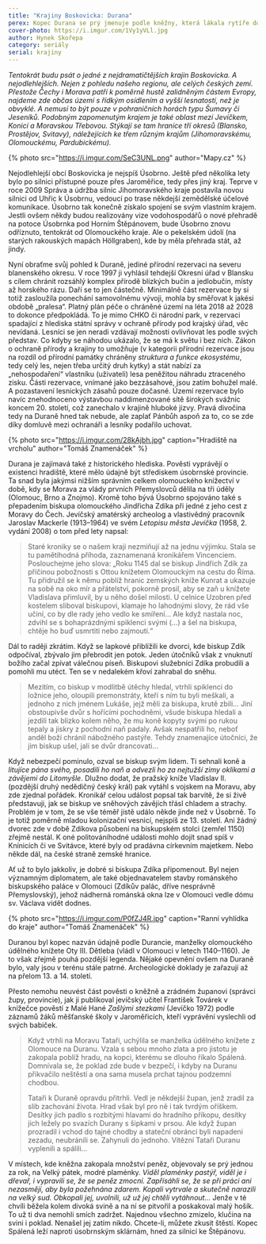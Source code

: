```yaml
---
title: "Krajiny Boskovicka: Durana"
perex: Kopec Durana se prý jmenuje podle kněžny, která lákala rytíře do svého hradu, kde žádný z nich nezůstal živ „du rana“. Vyzkoušeli jsme za vás a přežili; o jedné z nejdramatičtějších krajin Boskovicka píše Hynek Skořepa.
cover-photo: https://i.imgur.com/1Vy1yVLl.jpg
author: Hynek Skořepa
category: seriály
serial: krajiny
---
```


*Tentokrát budu psát o jedné z nejdramatičtějších krajin Boskovicka. A nejodlehlejších. Nejen z pohledu našeho regionu, ale celých českých zemí. Přestože Čechy i Morava patří k poměrně hustě zalidněným částem Evropy, najdeme zde občas území s řídkým osídlením a vyšší lesnatostí, než je obvyklé. A nemusí to být pouze v pohraničních horách typu Šumavy či Jeseníků. Podobným zapomenutým krajem je také oblast mezi Jevíčkem, Konicí a Moravskou Třebovou. Stýkají se tam hranice tří okresů (Blansko, Prostějov, Svitavy), náležejících ke třem různým krajům (Jihomoravskému, Olomouckému, Pardubickému).*

{% photo src="https://i.imgur.com/SeC3UNL.png" author="Mapy.cz" %}

Nejodlehlejší obcí Boskovicka je nejspíš Úsobrno. Ještě před několika lety bylo po silnici přístupné pouze přes Jaroměřice, tedy přes jiný kraj. Teprve v roce 2009 Správa a údržba silnic Jihomoravského kraje postavila novou silnici od Uhřic k Úsobrnu, vedoucí po trase někdejší zemědělské účelové komunikace. Úsobrno tak konečně získalo spojení se svým vlastním krajem. Jestli ovšem někdy budou realizovány vize vodohospodářů o nové přehradě na potoce Úsobrnka pod Horním Štěpánovem, bude Úsobrno znovu odříznuto, tentokrát od Olomouckého kraje. Ale o pekelském údolí (na starých rakouských mapách Höllgraben), kde by měla přehrada stát, až jindy.

Nyní obraťme svůj pohled k Duraně, jediné přírodní rezervaci na severu blanenského okresu. V roce 1997 ji vyhlásil tehdejší Okresní úřad v Blansku s cílem chránit rozsáhlý komplex přírodě blízkých bučin a jedlobučin, místy až horského rázu. Daří se to jen částečně. Minimálně část rezervace by si totiž zasloužila ponechání samovolnému vývoji, mohla by směřovat k jakési obdobě „pralesa“. Platný plán péče o chráněné území na léta 2018 až 2028 to dokonce předpokládá. To je mimo CHKO či národní park, v rezervaci spadající z hlediska státní správy v ochraně přírody pod krajský úřad, věc nevídaná. Lesníci se jen neradi vzdávají možnosti ovlivňovat les podle svých představ. Co kdyby se náhodou ukázalo, že se má k světu i bez nich. Zákon o ochraně přírody a krajiny to umožňuje (v kategorii přírodní rezervace jsou na rozdíl od přírodní památky chráněny *struktura a funkce ekosystému*, tedy celý les, nejen třeba určitý druh kytky) a stát nabízí za „nehospodaření“ vlastníku (uživateli) lesa peněžitou náhradu ztraceného zisku. Části rezervace, vnímané jako bezzásahové, jsou zatím bohužel malé. A pozastavení lesnických zásahů pouze dočasné. Území rezervace bylo navíc znehodnoceno výstavbou naddimenzované sítě širokých svážnic koncem 20. století, což zanechalo v krajině hluboké jizvy. Pravá divočina tedy na Duraně hned tak nebude, ale zaplať Pánbůh aspoň za to, co se zde díky domluvě mezi ochranáři a lesníky podařilo uchovat.

{% photo src="https://i.imgur.com/28kAjbh.jpg" caption="Hradiště na vrcholu" author="Tomáš Znamenáček" %}

Durana je zajímavá také z historického hlediska. Pověsti vyprávějí o existenci hradiště, které mělo údajně být střediskem úsobrnské provincie. Ta snad byla jakýmsi nižším správním celkem olomouckého knížectví v době, kdy se Morava za vlády prvních Přemyslovců dělila na tři úděly (Olomouc, Brno a Znojmo). Kromě toho bývá Úsobrno spojováno také s přepadením biskupa olomouckého Jindřicha Zdíka při jedné z jeho cest z Moravy do Čech. Jevíčský amatérský archeolog a vlastivědný pracovník Jaroslav Mackerle (1913–1964) ve svém *Letopisu města Jevíčka* (1958, 2. vydání 2008) o tom před lety napsal:

> Staré kroniky se o našem kraji nezmiňují až na jednu výjimku. Stala se tu pamětihodná příhoda, zaznamenaná kronikářem Vincenciem. Poslouchejme jeho slova: „Roku 1145 dal se biskup Jindřich Zdík za příčinou pobožnosti s Ottou knížetem Olomouckým na cestu do Říma. Tu přidružil se k němu poblíž hranic zemských kníže Kunrat a ukazuje na sobě na oko mír a přátelství, pokorně prosil, aby se zaň u knížete Vladislava přimluvil, by u něho došel milosti. U celnice Uzobren před kostelem sliboval biskupovi, klamaje ho lahodnými slovy, že rád vše učiní, co by dle rady jeho vedlo ke smíření… Ale když nastala noc, zdvihl se s bohaprázdnými spiklenci svými (…) a šel na biskupa, chtěje ho buď usmrtiti nebo zajmouti.“

Dál to raději zkrátím. Když se lapkové přiblížili ke dvorci, kde biskup Zdík odpočíval, zbývalo jim přebrodit jen potok. Jeden útočníků však z vnuknutí božího začal zpívat válečnou píseň. Biskupovi služebníci Zdíka probudili a pomohli mu utéct. Ten se v nedalekém křoví zahrabal do sněhu.

> Mezitím, co biskup v modlitbě útěchy hledal, vtrhli spiklenci do ložnice jeho, oloupili premonstráty, kteří s ním tu byli meškali, a jednoho z nich jménem Lukáše, jejž měli za biskupa, krutě zbili… Jiní obstoupivše dvůr s hořícími pochodněmi, všude biskupa hledali a jezdili tak blízko kolem něho, že mu koně kopyty svými po rukou tepaly a jiskry z pochodní naň padaly. Avšak nespatřili ho, neboť anděl boží chránil nábožného pastýře. Tehdy znamenajíce útočníci, že jim biskup ušel, jali se dvůr drancovati…

Když nebezpečí pominulo, ozval se biskup svým lidem. Ti sehnali koně a *litujíce pána svého, posadili ho naň a odvezli ho za nejtužší zimy oklikami a závějemi do Litomyšle*. Dlužno dodat, že pražský kníže Vladislav II. (pozdější druhý nedědičný český král) pak vytáhl s vojskem na Moravu, aby zde zjednal pořádek. Kronikář celou událost popsal tak barvitě, že si živě představuji, jak se biskup ve sněhových závějích třásl chladem a strachy. Problém je v tom, že se vše téměř jistě událo někde jinde než v Úsobrně. To je totiž poměrně mladou kolonizační vesnicí, nejspíš ze 13. století. Ani žádný dvorec zde v době Zdíkova působení na biskupském stolci (zemřel 1150) zřejmě nestál. K oné politováníhodné události mohlo dojít snad spíš v Knínicích či ve Svitávce, které byly od pradávna církevním majetkem. Nebo někde dál, na české straně zemské hranice.

Ať už to bylo jakkoliv, je dobré si biskupa Zdíka připomenout. Byl nejen významným diplomatem, ale také objednavatelem stavby románského biskupského paláce v Olomouci (Zdíkův palác, dříve nesprávně Přemyslovský), jehož nádherná románská okna lze v Olomouci vedle dómu sv. Václava vidět dodnes.

{% photo src="https://i.imgur.com/P0fZJ4R.jpg" caption="Ranní vyhlídka do kraje" author="Tomáš Znamenáček" %}

Duranou byl kopec nazván údajně podle Durancie, manželky olomouckého údělného knížete Oty III. Dětleba (vládl v Olomouci v letech 1140–1160). Je to však zřejmě pouhá pozdější legenda. Nějaké opevnění ovšem na Duraně bylo, valy jsou v terénu stále patrné. Archeologické doklady je zařazují až na přelom 13. a 14. století.

Přesto nemohu neuvést část pověsti o kněžně a zrádném županovi (správci župy, provincie), jak ji publikoval jevíčský učitel František Továrek v knížečce pověstí z Malé Hané *Zašlými stezkami* (Jevíčko 1972) podle záznamů žáků měšťanské školy v Jaroměřicích, kteří vyprávění vyslechli od svých babiček.

> Když vtrhli na Moravu Tataři, uchýlila se manželka údělného knížete z Olomouce na Duranu. Vzala s sebou mnoho zlata a pro jistotu je zakopala poblíž hradu, na kopci, kterému se dlouho říkalo Spálená. Domnívala se, že poklad zde bude v bezpečí, i kdyby na Duranu přikvačilo neštěstí a ona sama musela prchat tajnou podzemní chodbou.
>
> Tataři k Duraně opravdu přitrhli. Vedl je někdejší župan, jenž zradil za slib zachování života. Hrad však byl pro ně i tak tvrdým oříškem. Desítky jich padlo s rozbitými hlavami do hradního příkopu, desítky jich ležely po svazích Durany s šipkami v prsou. Ale když župan prozradil i vchod do tajné chodby a stateční obránci byli napadeni zezadu, neubránili se. Zahynuli do jednoho. Vítězní Tataři Duranu vyplenili a spálili…

V místech, kde kněžna zakopala množství peněz, objevovaly se prý jednou za rok, na Velký pátek, modré plaménky. *Viděl plaménky pastýř, viděl je i dřevař, i vypravili se, že se peněz zmocní. Zapřísáhli se, že se při práci ani nezasmějí, aby byla požehnána zdarem. Kopali vytrvale a skutečně narazili na velký sud. Obkopali jej, uvolnili, už už jej chtěli vytáhnout…* Jenže v té chvíli běžela kolem divoká svině a na ní se pitvořil a poskakoval malý hošík. To už ti dva nemohli smích zadržet. Najednou všechno zmizelo, klučina na svini i poklad. Nenašel jej zatím nikdo. Chcete-li, můžete zkusit štěstí. Kopec Spálená leží naproti úsobrnským sklárnám, hned za silnicí ke Štěpánovu.